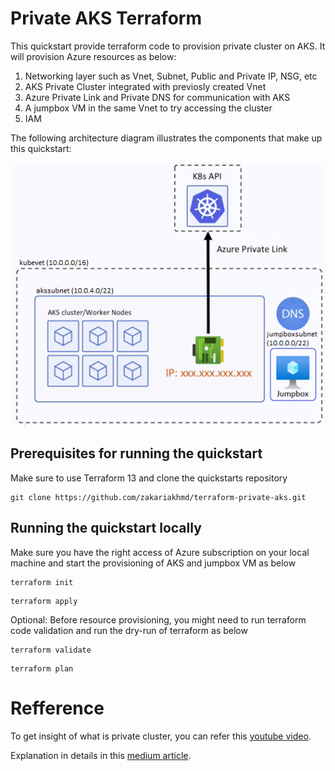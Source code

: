 # Private AKS Terraform
This quickstart provide terraform code to provision private cluster on AKS. It will provision Azure resources as below:
1. Networking layer such as Vnet, Subnet, Public and Private IP, NSG, etc
2. AKS Private Cluster integrated with previosly created Vnet
3. Azure Private Link and Private DNS for communication with AKS
4. A jumpbox VM in the same Vnet to try accessing the cluster
5. IAM

The following architecture diagram illustrates the components that make up this quickstart: 

![Architecture Diagram](./img/aksdiagram.png)

## Prerequisites for running the quickstart
Make sure to use Terraform 13 and clone the quickstarts repository
   ```
   git clone https://github.com/zakariakhmd/terraform-private-aks.git
   ```

## Running the quickstart locally

Make sure you have the right access of Azure subscription on your local machine and start the provisioning of AKS and jumpbox VM as below
   ```
   terraform init
   ```
   ```
   terraform apply
   ```

Optional: Before resource provisioning, you might need to run terraform code validation and run the dry-run of terraform as below
   ```
   terraform validate
   ```
   ```
   terraform plan
   ```

# Refference
To get insight of what is private cluster, you can refer this [youtube video](https://youtu.be/YsyJul9yUKA).

Explanation in details in this [medium article](https://medium.com/@paveltuzov/create-a-fully-private-aks-infrastructure-with-terraform-e92358f0bf65?source=friends_link&sk=124faab1bb557c25c0ed536ae09af0a3).